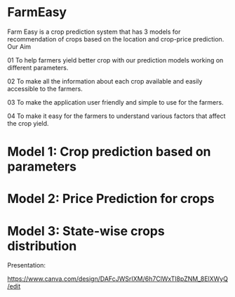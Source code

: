 # FarmEasy
Farm Easy is a crop prediction system that has 3 models for recommendation of crops based on the location and crop-price prediction.
Our Aim

01 
To help farmers yield better crop with our prediction models working on different parameters.

02
To make all the information about each crop available and easily accessible to the farmers.

03
To make the application user friendly and simple to use for the farmers.

04
To make it easy for the farmers to understand various factors that affect the crop yield.

# Model 1: Crop prediction based on parameters
# Model 2: Price Prediction for crops
# Model 3: State-wise crops distribution

 Presentation:
 
https://www.canva.com/design/DAFcJWSrIXM/6h7ClWxTl8pZNM_8ElXWyQ/edit 
